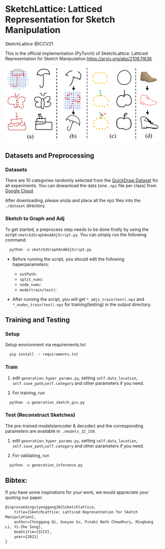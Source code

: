 SketchLattice: Latticed Representation for Sketch Manipulation
========================================================

SketchLattice @ICCV21

This is the official implementation (PyTorch) of SketchLattice: Latticed Representation for Sketch Manipulation https://arxiv.org/abs/2108.11636

<img src="./docs/front.png" width="650px"></img>

## Datasets and Preprocessing

### Datasets
  
There are 10 categories randomly selected from the <a href="https://github.com/googlecreativelab/quickdraw-dataset#sketch-rnn-quickdraw-dataset" target="_blank">QuickDraw Dataset<a> for all experiments. You can dowanload the data (one `.npz` file per class) from <a href="https://drive.google.com/file/d/1spj0eHU8HPtp1ET-3FVjWsja2G8F8CSF/view?usp=sharing" target="_blank">Google Cloud<a>.

After downloading, please unzip and place all the npz files into the `./dataset` directory.

### Sketch to Graph and Adj

To get started, a preprocess step needs to be done firstly by using the script `sketch2GraphAndAdjScript.py`. You can simply run the following command.
  ```python
    python -u sketch2GraphAndAdjScript.py
  ```
  
* Before running the script, you should edit the following haperparameters:
  * `outPath`: 
  * `split_nums`: 
  * `node_nums`:
  * `mode(train/test)`:
  
* After running the script, you will get `*_adjs_train(test).npz` and `*_nodes_train(test).npz` for training(testing) in the output directory.

## Training and Testing
  
### Setup
  
Setup environment via requirements.txt

```bash
  pip install -r requirements.txt
```
  
### Train

1. edit `generation_hyper_params.py`, setting `self.data_location`, `self.save_path`,`self.category` and other parameters if you need.

2. For training, run
  ```python
    python -u generation_sketch_gcn.py
  ``` 

### Test (Reconstruct Sketches)

The pre-trained models(encoder & decoder) and the corresponding parameters are available in `./models_32_150`.
  
1. edit `generation_hyper_params.py`, setting `self.data_location`, `self.save_path`,`self.category` and other parameters if you need.
  
2. For validating, run
  ```python
    python -u generation_inference.py
  ``` 
  
## Bibtex: 
If you have some inspirations for your work, we would appreciate your quoting our paper.

    @inproceedings{yonggang2021sketchlattice,
        title={SketchLattice: Latticed Representation for Sketch Manipulation},
        author={Yonggang Qi, Guoyao Su, Pinaki Nath Chowdhury, Mingkang Li, Yi-Zhe Song},
        booktitle={ICCV},
        year={2021}
    }
